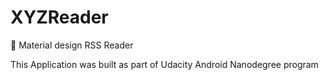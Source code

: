 # XYZReader

:book: Material design RSS Reader

This Application was built as part of Udacity Android Nanodegree program
